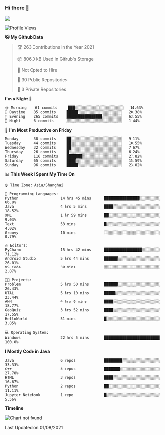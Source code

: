 ### Hi there 👋

<!--
**zhou-ning/zhou-ning** is a ✨ _special_ ✨ repository because its `README.md` (this file) appears on your GitHub profile.

Here are some ideas to get you started:

- 🔭 I’m currently working on ...
- 🌱 I’m currently learning ...
- 👯 I’m looking to collaborate on ...
- 🤔 I’m looking for help with ...
- 💬 Ask me about ...
- 📫 How to reach me: ...
- 😄 Pronouns: ...
- ⚡ Fun fact: ...
-->
![](https://github-readme-stats.vercel.app/api?username=zhou-ning)

<!--START_SECTION:waka-->
![Profile Views](http://img.shields.io/badge/Profile%20Views-0-blue)

**🐱 My Github Data** 

> 🏆 263 Contributions in the Year 2021
 > 
> 📦 806.0 kB Used in Github's Storage 
 > 
> 🚫 Not Opted to Hire
 > 
> 📜 30 Public Repositories 
 > 
> 🔑 3 Private Repositories  
 > 
**I'm a Night 🦉** 

```text
🌞 Morning    61 commits     ███░░░░░░░░░░░░░░░░░░░░░░   14.63% 
🌆 Daytime    85 commits     █████░░░░░░░░░░░░░░░░░░░░   20.38% 
🌃 Evening    265 commits    ████████████████░░░░░░░░░   63.55% 
🌙 Night      6 commits      ░░░░░░░░░░░░░░░░░░░░░░░░░   1.44%

```
📅 **I'm Most Productive on Friday** 

```text
Monday       38 commits     ██░░░░░░░░░░░░░░░░░░░░░░░   9.11% 
Tuesday      44 commits     ██░░░░░░░░░░░░░░░░░░░░░░░   10.55% 
Wednesday    32 commits     ██░░░░░░░░░░░░░░░░░░░░░░░   7.67% 
Thursday     26 commits     █░░░░░░░░░░░░░░░░░░░░░░░░   6.24% 
Friday       116 commits    ███████░░░░░░░░░░░░░░░░░░   27.82% 
Saturday     65 commits     ████░░░░░░░░░░░░░░░░░░░░░   15.59% 
Sunday       96 commits     █████░░░░░░░░░░░░░░░░░░░░   23.02%

```


📊 **This Week I Spent My Time On** 

```text
⌚︎ Time Zone: Asia/Shanghai

💬 Programming Languages: 
Python                   14 hrs 45 mins      ████████████████░░░░░░░░░   66.8% 
Java                     4 hrs 5 mins        ████░░░░░░░░░░░░░░░░░░░░░   18.52% 
XML                      1 hr 59 mins        ██░░░░░░░░░░░░░░░░░░░░░░░   9.03% 
Text                     53 mins             █░░░░░░░░░░░░░░░░░░░░░░░░   4.02% 
Groovy                   10 mins             ░░░░░░░░░░░░░░░░░░░░░░░░░   0.79%

🔥 Editors: 
PyCharm                  15 hrs 42 mins      █████████████████░░░░░░░░   71.12% 
Android Studio           5 hrs 44 mins       ██████░░░░░░░░░░░░░░░░░░░   26.01% 
VS Code                  38 mins             ░░░░░░░░░░░░░░░░░░░░░░░░░   2.87%

🐱‍💻 Projects: 
Problem                  5 hrs 50 mins       ██████░░░░░░░░░░░░░░░░░░░   26.43% 
UTAL                     5 hrs 10 mins       █████░░░░░░░░░░░░░░░░░░░░   23.44% 
ANN                      4 hrs 8 mins        ████░░░░░░░░░░░░░░░░░░░░░   18.77% 
GeoQuiz                  3 hrs 52 mins       ████░░░░░░░░░░░░░░░░░░░░░   17.55% 
HelloWorld               51 mins             █░░░░░░░░░░░░░░░░░░░░░░░░   3.85%

💻 Operating System: 
Windows                  22 hrs 5 mins       █████████████████████████   100.0%

```

**I Mostly Code in Java** 

```text
Java                     6 repos             ████████░░░░░░░░░░░░░░░░░   33.33% 
C++                      5 repos             ███████░░░░░░░░░░░░░░░░░░   27.78% 
HTML                     3 repos             ████░░░░░░░░░░░░░░░░░░░░░   16.67% 
Python                   2 repos             ██░░░░░░░░░░░░░░░░░░░░░░░   11.11% 
Jupyter Notebook         1 repo              █░░░░░░░░░░░░░░░░░░░░░░░░   5.56%

```


**Timeline**

![Chart not found](https://raw.githubusercontent.com/zhou-ning/zhou-ning/main/charts/bar_graph.png) 


 Last Updated on 01/08/2021
<!--END_SECTION:waka-->
